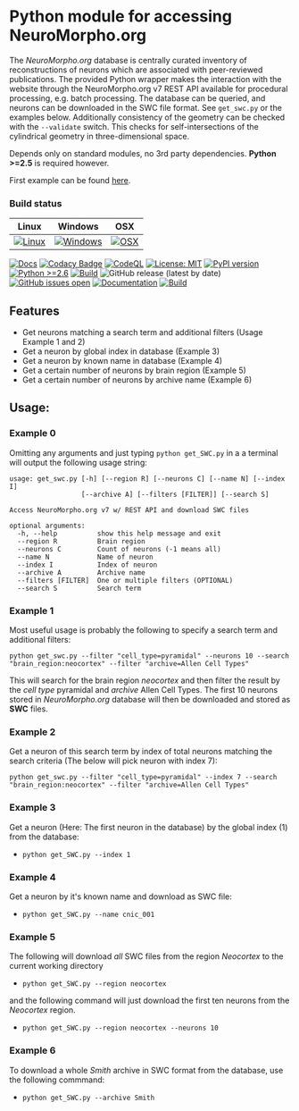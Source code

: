 # Python module for accessing NeuroMorpho.org 

The *NeuroMorpho.org* database is centrally curated inventory of reconstructions of neurons which are associated with peer-reviewed publications. 
The provided Python wrapper makes the interaction with the website through the NeuroMorpho.org v7 REST API available for procedural processing, 
e.g. batch processing. The database can be queried, and neurons can be downloaded in the SWC file format. See `get_swc.py` or the examples below.
Additionally consistency of the geometry can be checked with the `--validate` switch. This checks for self-intersections of the cylindrical geometry 
in three-dimensional space. 

Depends only on standard modules, no 3rd party dependencies. **Python >=2.5** is required however.

First example can be found [here](https://gist.github.com/stephanmg/1bed6eba540a3710da5d60888d0c701a).

### Build status

| Linux  | Windows | OSX |
|---|---|---|
|  [![Linux](https://travis-ci.org/NeuroBox3D/neuromorpho.svg?branch=master)](https://travis-ci.org/NeuroBox3D/neuromorpho) | [![Windows](https://ci.appveyor.com/api/projects/status/j0t1orah829j2yca?svg=true)](https://ci.appveyor.com/project/stephanmg/neuromorpho) |  [![OSX](https://travis-ci.org/NeuroBox3D/neuromorpho.svg?branch=master)](https://travis-ci.org/NeuroBox3D/neuromorpho) |

[![Docs](https://img.shields.io/badge/Pydoc-%20Documentation-blueviolet.svg)](https://neurobox3d.github.io/neuromorpho/)
[![Codacy Badge](https://api.codacy.com/project/badge/Grade/7934336da8264b259928f04288102a17)](https://app.codacy.com/gh/NeuroBox3D/neuromorpho?utm_source=github.com&utm_medium=referral&utm_content=NeuroBox3D/neuromorpho&utm_campaign=Badge_Grade_Dashboard)
[![CodeQL](https://github.com/NeuroBox3D/neuromorpho/actions/workflows/codeql-analysis.yml/badge.svg)](https://github.com/NeuroBox3D/neuromorpho/actions/workflows/codeql-analysis.yml)
[![License: MIT](https://img.shields.io/badge/License-MIT-magenta.svg)](https://opensource.org/licenses/MIT)
 [![PyPI version](https://badge.fury.io/py/neuromorpho.svg)](https://badge.fury.io/py/neuromorpho)
 [![Python >=2.6](https://img.shields.io/badge/python-2.5-blue.svg)](https://www.python.org/downloads/release/python-250/)
 [![Build](https://github.com/NeuroBox3D/neuromorpho/actions/workflows/build.yml/badge.svg)](https://github.com/NeuroBox3D/neuromorpho/actions/workflows/build.yml)
![GitHub release (latest by date)](https://img.shields.io/github/v/release/NeuroBox3D/neuromorpho)
[![GitHub issues open](https://img.shields.io/github/issues/NeuroBox3D/neuromorpho)](https://github.com/NeuroBox3D/neuromorpho/issues)
[![Documentation](https://github.com/NeuroBox3D/neuromorpho/actions/workflows/documentation.yml/badge.svg)](https://github.com/NeuroBox3D/neuromorpho/actions/workflows/documentation.yml)
[![Build](https://github.com/NeuroBox3D/neuromorpho/actions/workflows/build.yml/badge.svg)](https://github.com/NeuroBox3D/neuromorpho/actions/workflows/build.yml)


## Features
- Get neurons matching a search term and additional filters (Usage Example 1 and 2)
- Get a neuron by global index in database (Example 3)
- Get a neuron by known name in database (Example 4)
- Get a certain number of neurons by brain region (Example 5)
- Get a certain number of neurons by archive name (Example 6)

## Usage:

### Example 0

Omitting any arguments and just typing `python get_SWC.py` in a a terminal will output the following usage string:
```
usage: get_swc.py [-h] [--region R] [--neurons C] [--name N] [--index I]
                  [--archive A] [--filters [FILTER]] [--search S]

Access NeuroMorpho.org v7 w/ REST API and download SWC files

optional arguments:
  -h, --help          show this help message and exit
  --region R          Brain region
  --neurons C         Count of neurons (-1 means all)
  --name N            Name of neuron
  --index I           Index of neuron
  --archive A         Archive name
  --filters [FILTER]  One or multiple filters (OPTIONAL)
  --search S          Search term
  ```

### Example 1

Most useful usage is probably the following to specify a search term and additional filters:

`python get_swc.py --filter "cell_type=pyramidal" --neurons 10 --search "brain_region:neocortex" --filter "archive=Allen Cell Types"`

This will search for the brain region *neocortex* and then filter the result by the *cell type* pyramidal and *archive* Allen Cell Types.
The first 10 neurons stored in *NeuroMorpho.org* database will then be downloaded and stored as **SWC** files.

### Example 2

Get a neuron of this search term by index of total neurons matching the search criteria (The below will pick neuron with index 7):

`python get_swc.py --filter "cell_type=pyramidal" --index 7 --search "brain_region:neocortex" --filter "archive=Allen Cell Types"`

### Example 3

Get a neuron (Here: The first neuron in the database) by the global index (1) from the database:
- `python get_SWC.py --index 1`

### Example 4

Get a neuron by it's known name and download as SWC file:
- `python get_SWC.py --name cnic_001`

### Example 5

The following will download *all* SWC files from the region *Neocortex* to the current working directory
- `python get_SWC.py --region neocortex`

and the following command will just download the first ten neurons from the *Neocortex* region.
- `python get_SWC.py --region neocortex --neurons 10`

### Example 6

To download a whole *Smith* archive in SWC format from the database, use the following commmand:
- `python get_SWC.py --archive Smith` 
